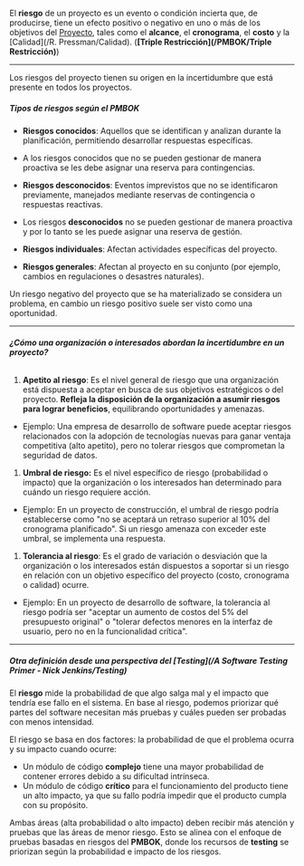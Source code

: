 El **riesgo** de un proyecto es un evento o condición incierta que, de producirse, tiene un efecto positivo o negativo en uno o más de los objetivos del [Proyecto](/MSI/PMBOK/Proyecto), tales como el **alcance**, el **cronograma**, el **costo** y la [Calidad](/R. Pressman/Calidad). (**[Triple Restricción](/PMBOK/Triple Restricción)**)
****
Los riesgos del proyecto tienen su origen en la incertidumbre que está presente en todos los proyectos.
##### **Tipos de riesgos según el PMBOK**
- **Riesgos conocidos**: Aquellos que se identifican y analizan durante la planificación, permitiendo desarrollar respuestas específicas.
- A los riesgos conocidos que no se pueden gestionar de manera proactiva se les debe asignar una reserva para contingencias.

- **Riesgos desconocidos**: Eventos imprevistos que no se identificaron previamente, manejados mediante reservas de contingencia o respuestas reactivas.
- Los riesgos **desconocidos** no se pueden gestionar de manera proactiva y por lo tanto se les puede asignar una reserva de gestión. 

- **Riesgos individuales**: Afectan actividades específicas del proyecto.

- **Riesgos generales**: Afectan al proyecto en su conjunto (por ejemplo, cambios en regulaciones o desastres naturales).

Un riesgo negativo del proyecto que se ha materializado se considera un problema, en cambio un riesgo positivo suele ser visto como una oportunidad.
****
###### **¿Cómo una organización o interesados abordan la incertidumbre en un proyecto?**

1. **Apetito al riesgo**: Es el nivel general de riesgo que una organización está dispuesta a aceptar en busca de sus objetivos estratégicos o del proyecto. **Refleja la disposición de la organización a asumir riesgos para lograr beneficios**, equilibrando oportunidades y amenazas.
- Ejemplo: Una empresa de desarrollo de software puede aceptar riesgos relacionados con la adopción de tecnologías nuevas para ganar ventaja competitiva (alto apetito), pero no tolerar riesgos que comprometan la seguridad de datos.

1. **Umbral de riesgo:** Es el nivel específico de riesgo (probabilidad o impacto) que la organización o los interesados han determinado para cuándo un riesgo requiere acción.
- Ejemplo: En un proyecto de construcción, el umbral de riesgo podría establecerse como "no se aceptará un retraso superior al 10% del cronograma planificado". Si un riesgo amenaza con exceder este umbral, se implementa una respuesta.

1. **Tolerancia al riesgo**: Es el grado de variación o desviación que la organización o los interesados están dispuestos a soportar si un riesgo en relación con un objetivo específico del proyecto (costo, cronograma o calidad) ocurre.
- Ejemplo: En un proyecto de desarrollo de software, la tolerancia al riesgo podría ser "aceptar un aumento de costos del 5% del presupuesto original" o "tolerar defectos menores en la interfaz de usuario, pero no en la funcionalidad crítica".
****
##### **Otra definición desde una perspectiva del [Testing](/A Software Testing Primer - Nick Jenkins/Testing)**
El **riesgo** mide la probabilidad de que algo salga mal y el impacto que tendría ese fallo en el sistema. En base al riesgo, podemos priorizar qué partes del software necesitan más pruebas y cuáles pueden ser probadas con menos intensidad.

El riesgo se basa en dos factores: la probabilidad de que el problema ocurra y su impacto cuando ocurre:

- Un módulo de código **complejo** tiene una mayor probabilidad de contener errores debido a su dificultad intrínseca.
- Un módulo de código **crítico** para el funcionamiento del producto tiene un alto impacto, ya que su fallo podría impedir que el producto cumpla con su propósito.

Ambas áreas (alta probabilidad o alto impacto) deben recibir más atención y pruebas que las áreas de menor riesgo. Esto se alinea con el enfoque de pruebas basadas en riesgos del **PMBOK**, donde los recursos de **testing** se priorizan según la probabilidad e impacto de los riesgos.

